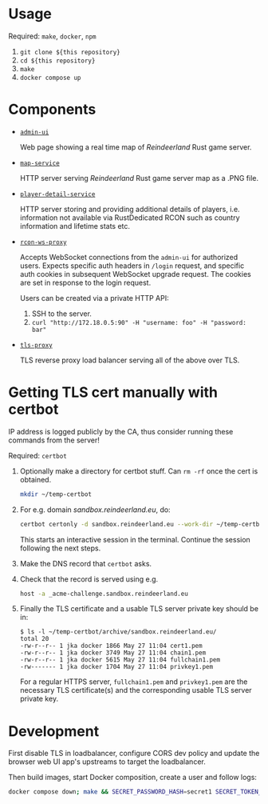 # Usage

Required: `make`, `docker`, `npm`

1. `git clone ${this repository}`
2. `cd ${this repository}`
3. `make`
4. `docker compose up`

# Components

- [`admin-ui`](./admin-ui)

  Web page showing a real time map of _Reindeerland_ Rust game server.

- [`map-service`](./map-service)

  HTTP server serving _Reindeerland_ Rust game server map as a .PNG file.

- [`player-detail-service`](./player-detail-service)

  HTTP server storing and providing additional details of players, i.e.
  information not available via RustDedicated RCON such as country information
  and lifetime stats etc.

- [`rcon-ws-proxy`](./rcon-ws-proxy)

  Accepts WebSocket connections from the `admin-ui` for authorized users.
  Expects specific auth headers in `/login` request, and specific auth cookies
  in subsequent WebSocket upgrade request. The cookies are set in response to
  the login request.

  Users can be created via a private HTTP API:

  1. SSH to the server.
  2. `curl "http://172.18.0.5:90" -H "username: foo" -H "password: bar"`

- [`tls-proxy`](./tls-proxy)

  TLS reverse proxy load balancer serving all of the above over TLS.

# Getting TLS cert manually with certbot

IP address is logged publicly by the CA, thus consider running these commands
from the server!

Required: `certbot`

1. Optionally make a directory for certbot stuff. Can `rm -rf` once the cert is
   obtained.

   ```bash
   mkdir ~/temp-certbot
   ```

2. For e.g. domain _sandbox.reindeerland.eu_, do:

   ```bash
   certbot certonly -d sandbox.reindeerland.eu --work-dir ~/temp-certbot/ --logs-dir ~/temp-certbot/ --config-dir ~/temp-certbot/ --manual --register-unsafely-without-email --preferred-challenges dns
   ```

   This starts an interactive session in the terminal. Continue the session
   following the next steps.

3. Make the DNS record that `certbot` asks.

4. Check that the record is served using e.g.

   ```bash
   host -a _acme-challenge.sandbox.reindeerland.eu
   ```

5. Finally the TLS certificate and a usable TLS server private key should be in:

   ```
   $ ls -l ~/temp-certbot/archive/sandbox.reindeerland.eu/
   total 20
   -rw-r--r-- 1 jka docker 1866 May 27 11:04 cert1.pem
   -rw-r--r-- 1 jka docker 3749 May 27 11:04 chain1.pem
   -rw-r--r-- 1 jka docker 5615 May 27 11:04 fullchain1.pem
   -rw------- 1 jka docker 1704 May 27 11:04 privkey1.pem
   ```

   For a regular HTTPS server, `fullchain1.pem` and `privkey1.pem` are the
   necessary TLS certificate(s) and the corresponding usable TLS server private
   key.

# Development

First disable TLS in loadbalancer, configure CORS dev policy and update the browser web UI app's upstreams to target the loadbalancer.

Then build images, start Docker composition, create a user and follow logs:

```bash
docker compose down; make && SECRET_PASSWORD_HASH=secret1 SECRET_TOKEN_SIGNING=secret2 RCON_WS_UPSTREAM_URL=ws://some-private-rcon-host:28016 RCON_PASSWORD=secret3 IPINFO_APIKEY=secret4 docker compose up -d && sleep 5s; docker exec rcon-ws-proxy curl "http://localhost:90" -H "username: foo" -H "password: bar" && docker compose logs -f
```
